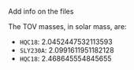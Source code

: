 Add info on the files

The TOV masses, in solar mass, are:
- `HQC18`: 2.0452447532113593
- `SLY230A`: 2.0991611951182128
- `HQC18`: 2.468645554845655